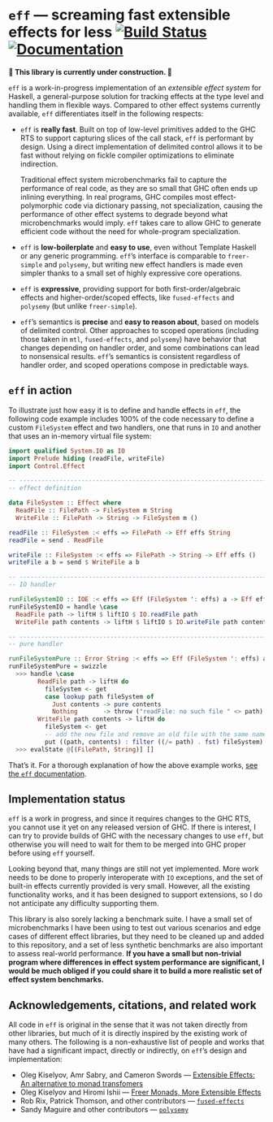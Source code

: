 # `eff` — screaming fast extensible effects for less [![Build Status](https://travis-ci.org/hasura/eff.svg?branch=master)](https://travis-ci.org/hasura/eff) [![Documentation](https://img.shields.io/static/v1?label=docs&message=0.0.0.0&color=informational)][docs]

**🚧 This library is currently under construction. 🚧**

`eff` is a work-in-progress implementation of an *extensible effect system* for Haskell, a general-purpose solution for tracking effects at the type level and handling them in flexible ways. Compared to other effect systems currently available, `eff` differentiates itself in the following respects:

  - `eff` is **really fast**. Built on top of low-level primitives added to the GHC RTS to support capturing slices of the call stack, `eff` is performant by design. Using a direct implementation of delimited control allows it to be fast without relying on fickle compiler optimizations to eliminate indirection.

    Traditional effect system microbenchmarks fail to capture the performance of real code, as they are so small that GHC often ends up inlining everything. In real programs, GHC compiles most effect-polymorphic code via dictionary passing, not specialization, causing the performance of other effect systems to degrade beyond what microbenchmarks would imply. `eff` takes care to allow GHC to generate efficient code without the need for whole-program specialization.

  - `eff` is **low-boilerplate** and **easy to use**, even without Template Haskell or any generic programming. `eff`’s interface is comparable to `freer-simple` and `polysemy`, but writing new effect handlers is made even simpler thanks to a small set of highly expressive core operations.

  - `eff` is **expressive**, providing support for both first-order/algebraic effects and higher-order/scoped effects, like `fused-effects` and `polysemy` (but unlike `freer-simple`).

  - `eff`’s semantics is **precise** and **easy to reason about**, based on models of delimited control. Other approaches to scoped operations (including those taken in `mtl`, `fused-effects`, and `polysemy`) have behavior that changes depending on handler order, and some combinations can lead to nonsensical results. `eff`’s semantics is consistent regardless of handler order, and scoped operations compose in predictable ways.

## `eff` in action

To illustrate just how easy it is to define and handle effects in `eff`, the following code example includes 100% of the code necessary to define a custom `FileSystem` effect and two handlers, one that runs in `IO` and another that uses an in-memory virtual file system:

```haskell
import qualified System.IO as IO
import Prelude hiding (readFile, writeFile)
import Control.Effect

-- -----------------------------------------------------------------------------
-- effect definition

data FileSystem :: Effect where
  ReadFile :: FilePath -> FileSystem m String
  WriteFile :: FilePath -> String -> FileSystem m ()

readFile :: FileSystem :< effs => FilePath -> Eff effs String
readFile = send . ReadFile

writeFile :: FileSystem :< effs => FilePath -> String -> Eff effs ()
writeFile a b = send $ WriteFile a b

-- -----------------------------------------------------------------------------
-- IO handler

runFileSystemIO :: IOE :< effs => Eff (FileSystem ': effs) a -> Eff effs a
runFileSystemIO = handle \case
  ReadFile path -> liftH $ liftIO $ IO.readFile path
  WriteFile path contents -> liftH $ liftIO $ IO.writeFile path contents

-- -----------------------------------------------------------------------------
-- pure handler

runFileSystemPure :: Error String :< effs => Eff (FileSystem ': effs) a -> Eff effs a
runFileSystemPure = swizzle
  >>> handle \case
        ReadFile path -> liftH do
          fileSystem <- get
          case lookup path fileSystem of
            Just contents -> pure contents
            Nothing       -> throw ("readFile: no such file " <> path)
        WriteFile path contents -> liftH do
          fileSystem <- get
          -- add the new file and remove an old file with the same name, if it exists
          put ((path, contents) : filter ((/= path) . fst) fileSystem)
  >>> evalState @[(FilePath, String)] []
```

That’s it. For a thorough explanation of how the above example works, [see the `eff` documentation][docs].

## Implementation status

`eff` is a work in progress, and since it requires changes to the GHC RTS, you cannot use it yet on any released version of GHC. If there is interest, I can try to provide builds of GHC with the necessary changes to use `eff`, but otherwise you will need to wait for them to be merged into GHC proper before using `eff` yourself.

Looking beyond that, many things are still not yet implemented. More work needs to be done to properly interoperate with `IO` exceptions, and the set of built-in effects currently provided is very small. However, all the existing functionality works, and it has been designed to support extensions, so I do not anticipate any difficulty supporting them.

This library is also sorely lacking a benchmark suite. I have a small set of microbenchmarks I have been using to test out various scenarios and edge cases of different effect libraries, but they need to be cleaned up and added to this repository, and a set of less synthetic benchmarks are also important to assess real-world performance. **If you have a small but non-trivial program where differences in effect system performance are significant, I would be much obliged if you could share it to build a more realistic set of effect system benchmarks.**

## Acknowledgements, citations, and related work

All code in `eff` is original in the sense that it was not taken directly from other libraries, but much of it is directly inspired by the existing work of many others. The following is a non-exhaustive list of people and works that have had a significant impact, directly or indirectly, on `eff`’s design and implementation:

  - Oleg Kiselyov, Amr Sabry, and Cameron Swords — [Extensible Effects: An alternative to monad transfomers][oleg:exteff]
  - Oleg Kiselyov and Hiromi Ishii — [Freer Monads, More Extensible Effects][oleg:more]
  - Rob Rix, Patrick Thomson, and other contributors — [`fused-effects`][gh:fused-effects]
  - Sandy Maguire and other contributors — [`polysemy`][gh:polysemy]

[docs]: https://hasura.github.io/eff/Control-Effect.html
[gh:fused-effects]: https://github.com/fused-effects/fused-effects
[gh:polysemy]: https://github.com/polysemy-research/polysemy
[oleg:exteff]: http://okmij.org/ftp/Haskell/extensible/exteff.pdf
[oleg:more]: http://okmij.org/ftp/Haskell/extensible/more.pdf
